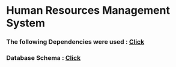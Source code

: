 # Human Resources Management System

### The following Dependencies were used : <a href="https://github.com/gorkemblm/HRMS/network/dependencies" target = "_blank">Click</a>


### Database Schema : <a href="https://drawsql.app/kodlamaio/diagrams/hrms-1" target = "_blank">Click</a>

